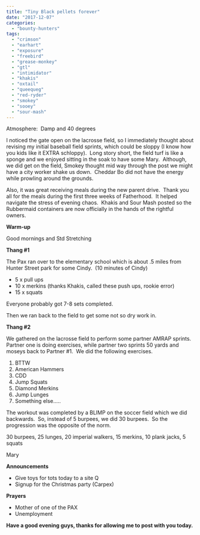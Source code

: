 ```yaml
---
title: "Tiny Black pellets forever"
date: "2017-12-07"
categories: 
  - "bounty-hunters"
tags: 
  - "crimson"
  - "earhart"
  - "exposure"
  - "freebird"
  - "grease-monkey"
  - "gtl"
  - "intimidator"
  - "khakis"
  - "oxtail"
  - "queequeg"
  - "red-ryder"
  - "smokey"
  - "sooey"
  - "sour-mash"
---
```


Atmosphere:  Damp and 40 degrees

I noticed the gate open on the lacrosse field, so I immediately thought about revising my initial baseball field sprints, which could be sloppy (I know how you kids like it EXTRA schloppy).  Long story short, the field turf is like a sponge and we enjoyed sitting in the soak to have some Mary.  Although, we did get on the field, Smokey thought mid way through the post we might have a city worker shake us down.  Cheddar Bo did not have the energy while prowling around the grounds.

Also, it was great receiving meals during the new parent drive.  Thank you all for the meals during the first three weeks of Fatherhood.  It helped navigate the stress of evening chaos.  Khakis and Sour Mash posted so the Rubbermaid containers are now officially in the hands of the rightful owners.

**Warm-up**

Good mornings and Std Stretching

**Thang #1**

The Pax ran over to the elementary school which is about .5 miles from Hunter Street park for some Cindy.  (10 minutes of Cindy)

- 5 x pull ups
- 10 x merkins (thanks Khakis, called these push ups, rookie error)
- 15 x squats

Everyone probably got 7-8 sets completed.

Then we ran back to the field to get some not so dry work in.

**Thang #2**

We gathered on the lacrosse field to perform some partner AMRAP sprints.  Partner one is doing exercises, while partner two sprints 50 yards and moseys back to Partner #1.  We did the following exercises.

1. BTTW
2. American Hammers
3. CDD
4. Jump Squats
5. Diamond Merkins
6. Jump Lunges
7. Something else.....

The workout was completed by a BLIMP on the soccer field which we did backwards.  So, instead of 5 burpees, we did 30 burpees.  So the progression was the opposite of the norm.

30 burpees, 25 lunges, 20 imperial walkers, 15 merkins, 10 plank jacks, 5 squats

Mary

**Announcements**

- Give toys for tots today to a site Q
- Signup for the Christmas party (Carpex)

**Prayers**

- Mother of one of the PAX
- Unemployment

**Have a good evening guys, thanks for allowing me to post with you today.**
